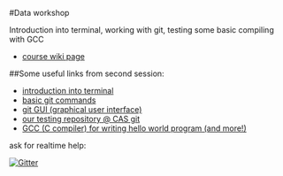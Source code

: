 #Data workshop

Introduction into terminal, working with git, testing some basic compiling with GCC

* [course wiki page](http://cas.famu.cz/wiki/index.php/%3D%3D%3D_Datov%C3%A9_struktury_lidsk%C3%BDmi_smysly_%3D%3D%3D )

##Some useful links from second session:

* [introduction into terminal](http://blog.teamtreehouse.com/introduction-to-the-mac-os-x-command-line)
* [basic git commands](https://rogerdudler.github.io/git-guide/files/git_cheat_sheet.pdf)
* [git GUI (graphical user interface)](https://desktop.github.com/)
* [ our testing repository @ CAS git](https://github.com/CAS-FAMU/gitExample)
* [GCC (C compiler) for writing hello world program (and more!)](https://github.com/kennethreitz/osx-gcc-installer)

ask for realtime help:

[![Gitter](https://img.shields.io/gitter/room/nwjs/nw.js.svg)](https://gitter.im/CAS-FAMU)

